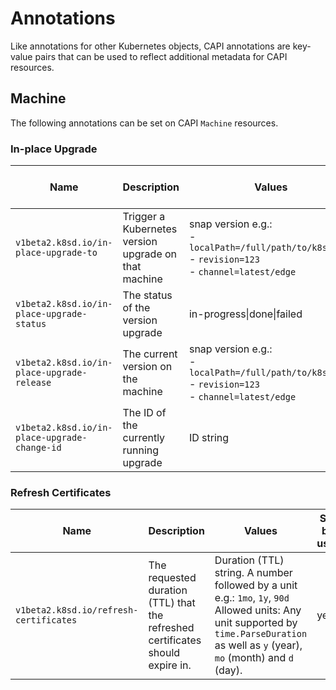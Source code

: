 # Annotations

Like annotations for other Kubernetes objects, CAPI annotations are key-value
pairs that can be used to reflect additional metadata for CAPI resources.

## Machine

The following annotations can be set on CAPI `Machine` resources.

### In-place Upgrade

| Name                                          | Description                                          | Values                       | Set by user |
|-----------------------------------------------|------------------------------------------------------|------------------------------|-------------|
| `v1beta2.k8sd.io/in-place-upgrade-to`         | Trigger a Kubernetes version upgrade on that machine | snap version e.g.:<br>- `localPath=/full/path/to/k8s.snap`<br>- `revision=123`<br>- `channel=latest/edge` | yes |
| `v1beta2.k8sd.io/in-place-upgrade-status`     | The status of the version upgrade                    | in-progress\|done\|failed    | no          |
| `v1beta2.k8sd.io/in-place-upgrade-release`    | The current version on the machine                   | snap version e.g.:<br>- `localPath=/full/path/to/k8s.snap`<br>- `revision=123`<br>- `channel=latest/edge` | no |
| `v1beta2.k8sd.io/in-place-upgrade-change-id`  | The ID of the currently running upgrade              | ID string                    | no          |

### Refresh Certificates

| Name                                          | Description                                          | Values                       | Set by user |
|-----------------------------------------------|------------------------------------------------------|------------------------------|-------------|
| `v1beta2.k8sd.io/refresh-certificates` | The requested duration (TTL) that the refreshed certificates should expire in. | Duration (TTL) string. A number followed by a unit e.g.: `1mo`, `1y`, `90d`<br>Allowed units: Any unit supported by `time.ParseDuration` as well as `y` (year), `mo` (month) and `d` (day). | yes |
